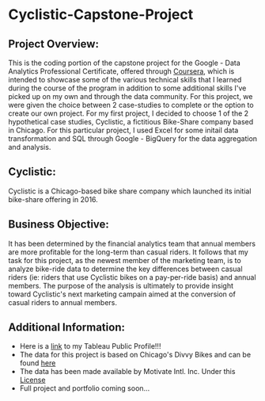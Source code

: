 # Cyclistic-Capstone-Project
## Project Overview:
This is the coding portion of the capstone project for the Google - Data Analytics Professional Certificate, offered through [Coursera](https://www.coursera.org/professional-certificates/google-data-analytics), which is intended to showcase some of the various technical skills that I learned during the course of the program in addition to some additional skills I've picked up on my own and through the data community. For this project, we were given the choice between 2 case-studies to complete or the option to create our own project. For my first project, I decided to choose 1 of the 2 hypothetical case studies, Cyclistic, a fictitious Bike-Share company based in Chicago. For this particular project, I used Excel for some initail data transformation and SQL through Google - BigQuery for the data aggregation and analysis. 

## Cyclistic: 
Cyclistic is a Chicago-based bike share company which launched its initial bike-share offering in 2016.

## Business Objective: 
It has been determined by the financial analytics team that annual members are more profitable for the long-term than casual riders. It follows that my task for this project, as the newest member of the marketing team, is to analyze bike-ride data to determine the key differences between casual riders (ie: riders that use Cyclistic bikes on a pay-per-ride basis) and annual members. The purpose of the analysis is ultimately to provide insight toward Cyclistic's next marketing campain aimed at the conversion of casual riders to annual members.   

## Additional Information: 
* Here is a [link](https://public.tableau.com/app/profile/jack.robinson5140) to my Tableau Public Profile!!!
* The data for this project is based on Chicago's Divvy Bikes and can be found [here](https://divvy-tripdata.s3.amazonaws.com/index.html)
* The data has been made available by Motivate Intl. Inc. Under this [License](https://ride.divvybikes.com/data-license-agreement)
* Full project and portfolio coming soon... 

